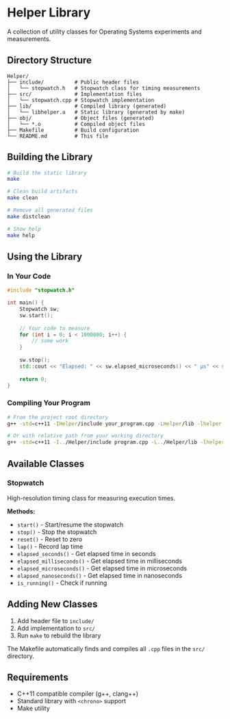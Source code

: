 # Helper Library

A collection of utility classes for Operating Systems experiments and measurements.

## Directory Structure

```
Helper/
├── include/          # Public header files
│   └── stopwatch.h   # Stopwatch class for timing measurements
├── src/              # Implementation files
│   └── stopwatch.cpp # Stopwatch implementation
├── lib/              # Compiled library (generated)
│   └── libhelper.a   # Static library (generated by make)
├── obj/              # Object files (generated)
│   └── *.o           # Compiled object files
├── Makefile          # Build configuration
└── README.md         # This file
```

## Building the Library

```bash
# Build the static library
make

# Clean build artifacts
make clean

# Remove all generated files
make distclean

# Show help
make help
```

## Using the Library

### In Your Code

```cpp
#include "stopwatch.h"

int main() {
    Stopwatch sw;
    sw.start();
    
    // Your code to measure
    for (int i = 0; i < 1000000; i++) {
        // some work
    }
    
    sw.stop();
    std::cout << "Elapsed: " << sw.elapsed_microseconds() << " μs" << std::endl;
    
    return 0;
}
```

### Compiling Your Program

```bash
# From the project root directory
g++ -std=c++11 -IHelper/include your_program.cpp -LHelper/lib -lhelper -o your_program

# Or with relative path from your working directory
g++ -std=c++11 -I../Helper/include program.cpp -L../Helper/lib -lhelper -o program
```

## Available Classes

### Stopwatch
High-resolution timing class for measuring execution times.

**Methods:**
- `start()` - Start/resume the stopwatch
- `stop()` - Stop the stopwatch
- `reset()` - Reset to zero
- `lap()` - Record lap time
- `elapsed_seconds()` - Get elapsed time in seconds
- `elapsed_milliseconds()` - Get elapsed time in milliseconds
- `elapsed_microseconds()` - Get elapsed time in microseconds
- `elapsed_nanoseconds()` - Get elapsed time in nanoseconds
- `is_running()` - Check if running

## Adding New Classes

1. Add header file to `include/`
2. Add implementation to `src/`
3. Run `make` to rebuild the library

The Makefile automatically finds and compiles all `.cpp` files in the `src/` directory.

## Requirements

- C++11 compatible compiler (g++, clang++)
- Standard library with `<chrono>` support
- Make utility
